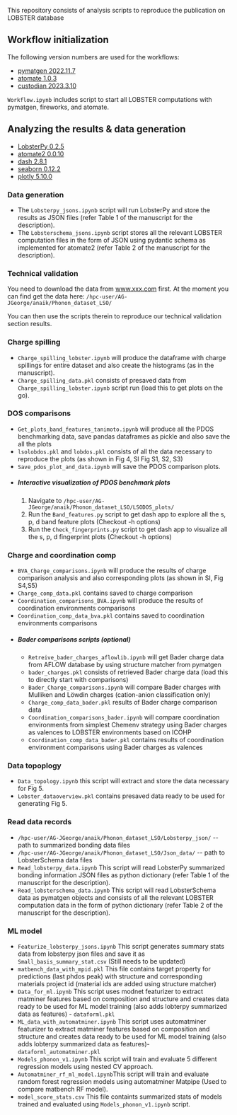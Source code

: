 This repository consists of analysis scripts to reproduce the publication on LOBSTER database 

## Workflow initialization

The following version numbers are used for the workflows:
- [pymatgen 2022.11.7](https://pypi.org/project/pymatgen/2022.11.7/)
- [atomate 1.0.3](https://pypi.org/project/atomate/1.0.3/)
- [custodian 2023.3.10](https://pypi.org/project/custodian/2023.3.10/)

`Workflow.ipynb` includes script to start all LOBSTER computations with
pymatgen, fireworks, and atomate.

## Analyzing the results & data generation
- [LobsterPy 0.2.5](https://github.com/JaGeo/LobsterPy)
- [atomate2 0.0.10](https://pypi.org/project/atomate2/0.0.10/)
- [dash 2.8.1](https://pypi.org/project/dash/2.8.1/)
- [seaborn 0.12.2](https://pypi.org/project/seaborn/0.12.2/)
- [plotly 5.10.0](https://pypi.org/project/plotly/5.10.0/)

### Data generation
- The `Lobsterpy_jsons.ipynb` script will run LobsterPy and store the results as JSON files (refer Table 1 of the manuscript for the description). 
- The `Lobsterschema_jsons.ipynb` script stores all the relevant LOBSTER computation files in the form of JSON using pydantic schema as implemented for atomate2 (refer Table 2 of the manuscript for the description).

### Technical validation
You need to download the data from www.xxx.com first.
At the moment you can find get the data here: `/hpc-user/AG-JGeorge/anaik/Phonon_dataset_LSO/`


You can then use the scripts therein to reproduce our technical validation section results.
### Charge spilling

- `Charge_spilling_lobster.ipynb` will produce the dataframe with charge spillings for entire dataset and also create the histograms (as in the manuscript). 
- `Charge_spilling_data.pkl` consists of presaved data from `Charge_spilling_lobster.ipynb` script run (load this to get plots on the go).

### DOS comparisons
- `Get_plots_band_features_tanimoto.ipynb` will produce all the PDOS benchmarking data, save pandas dataframes as pickle and also save the all the plots
- `lsolobdos.pkl` and `lobdos.pkl` consists of all the data necessary to reproduce the plots (as shown in Fig 4, SI Fig S1, S2, S3) 
- `Save_pdos_plot_and_data.ipynb` will save the PDOS comparison plots.
- ##### Interactive visualization of PDOS benchmark plots 
  1. Navigate to `/hpc-user/AG-JGeorge/anaik/Phonon_dataset_LSO/LSODOS_plots/` 
  2. Run the `Band_features.py` script to get dash app to explore all the s, p, d band feature plots (Checkout -h options)
  3. Run the `Check_fingerprints.py` script to get dash app to visualize all the s, p, d fingerprint plots (Checkout -h options)

### Charge and coordination comp
- `BVA_Charge_comparisons.ipynb` will produce the results of charge comparison analysis and also corresponding plots (as shown in SI, Fig S4,S5)
- `Charge_comp_data.pkl` contains saved to charge comparison 
- `Coordination_comparisons_BVA.ipynb` will produce the results of coordination environments comparisons 
- `Coordination_comp_data_bva.pkl` contains saved to coordination environments comparisons
- ##### Bader comparisons scripts (optional)
  - `Retreive_bader_charges_aflowlib.ipynb` will get Bader charge data from AFLOW database by using structure matcher from pymatgen
  - `bader_charges.pkl` consists of retrieved Bader charge data (load this to directly start with comparisons) 
  - `Bader_Charge_comparisons.ipynb` will compare Bader charges with Mulliken and Löwdin charges (cation-anion classification only)
  - `Charge_comp_data_bader.pkl` results of Bader charge comparison data
  - `Coordination_comparisons_bader.ipynb` will compare coordination environments from simplest Chemenv strategy using Bader charges as valences to LOBSTER environments based on ICOHP
  - `Coordination_comp_data_bader.pkl` contains results of coordination environment comparisons using Bader charges as valences

### Data topoplogy
- `Data_topology.ipynb` this script will extract and store the data necessary for Fig 5.
- `Lobster_dataoverview.pkl` contains presaved data ready to be used for generating Fig 5.

### Read data records
- `/hpc-user/AG-JGeorge/anaik/Phonon_dataset_LSO/Lobsterpy_json/` -- path to summarized bonding data files
- `/hpc-user/AG-JGeorge/anaik/Phonon_dataset_LSO/Json_data/` -- path to LobsterSchema data files
- `Read_lobsterpy_data.ipynb` This script will read LobsterPy summarized bonding information JSON files as python dictionary (refer Table 1 of the manuscript for the description). 
- `Read_lobsterschema_data.ipynb` This script will read LobsterSchema data as pymatgen objects and consists of all the relevant LOBSTER computation data in the form of python dictionary (refer Table 2 of the manuscript for the description).

### ML model
- `Featurize_lobsterpy_jsons.ipynb` This script generates summary stats data from lobsterpy json files and save it as `Small_basis_summary_stat.csv` (Still needs to be updated)
- `matbench_data_with_mpid.pkl` This file contains target property for predictions (last phdos peak) with structure and corresponding materials project id (material ids are added using structure matcher)
- `Data_for_ml.ipynb` This script uses modnet featurizer to extract matminer features based on composition and structure and creates data ready to be used for ML model training (also adds lobterpy summarized data as features) - `dataforml.pkl`
- `ML_data_with_automatminer.ipynb` This script uses automatminer featurizer to extract matminer features based on composition and structure and creates data ready to be used for ML model training (also adds lobterpy summarized data as features)- `dataforml_automatminer.pkl`
- `Models_phonon_v1.ipynb` This script will train and evaluate 5 different regression models using nested CV approach.
- `Automatminer_rf_ml_model.ipynb`This script will train and evaluate random forest regression models using automatminer Matpipe (Used to compare matbench RF model).
- `model_score_stats.csv` This file containts summarized stats of models trained and evaluated using `Models_phonon_v1.ipynb` script.
